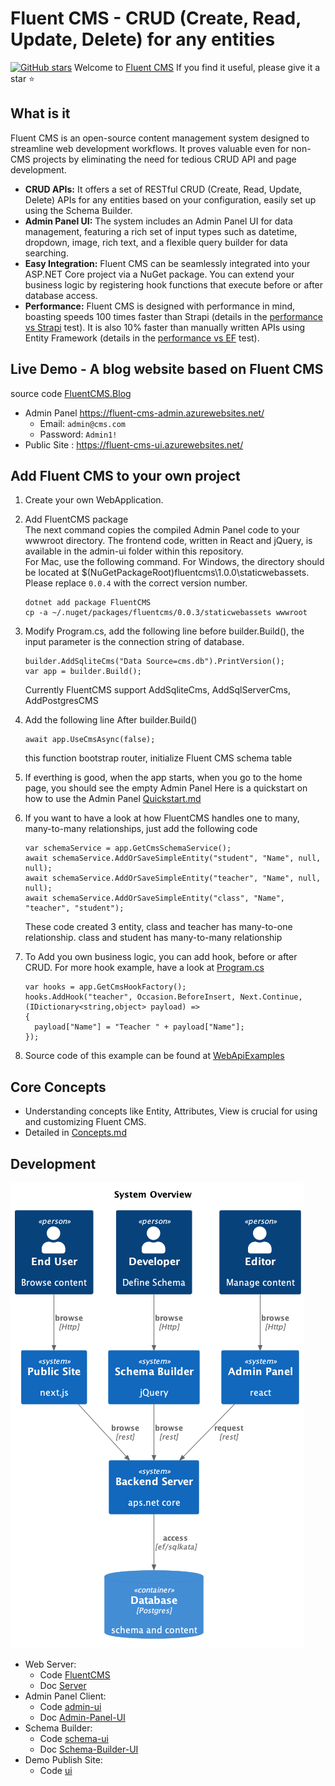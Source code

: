 # Fluent CMS - CRUD (Create, Read, Update, Delete) for any entities
[![GitHub stars](https://img.shields.io/github/stars/fluent-cms/fluent-cms.svg?style=social&label=Star)](https://github.com/fluent-cms/fluent-cms/stargazers)
Welcome to [Fluent CMS](https://github.com/fluent-cms/fluent-cms) If you find it useful, please give it a star ⭐
## What is it
Fluent CMS is an open-source content management system designed to streamline web development workflows. It proves valuable even for non-CMS projects by eliminating the need for tedious CRUD API and page development.
- **CRUD APIs:** It offers a set of RESTful CRUD (Create, Read, Update, Delete) APIs for any entities based on your configuration, easily set up using the Schema Builder.
- **Admin Panel UI:** The system includes an Admin Panel UI for data management, featuring a rich set of input types such as datetime, dropdown, image, rich text, and a flexible query builder for data searching.
- **Easy Integration:** Fluent CMS can be seamlessly integrated into your ASP.NET Core project via a NuGet package. You can extend your business logic by registering hook functions that execute before or after database access.
- **Performance:** Fluent CMS is designed with performance in mind, boasting speeds 100 times faster than Strapi (details in the [performance vs Strapi](https://github.com/fluent-cms/fluent-cms/blob/main/doc%2Fpeformance-tests%2Fperformance-test-fluent-cms-vs-strapi.md) test). It is also 10% faster than manually written APIs using Entity Framework (details in the [performance vs EF](https://github.com/fluent-cms/fluent-cms/blob/main/doc%2Fpeformance-tests%2Fperformance-test-fluent-cms-vs-entity-framework.md) test).
  
## Live Demo - A blog website based on Fluent CMS 
   source code [FluentCMS.Blog](server%2FFluentCMS.Blog)
   - Admin Panel https://fluent-cms-admin.azurewebsites.net/
      - Email: `admin@cms.com`
      - Password: `Admin1!`  
   - Public Site : https://fluent-cms-ui.azurewebsites.net/
    
## Add Fluent CMS to your own project
1. Create your own WebApplication.
2. Add FluentCMS package    
   The next command copies the compiled Admin Panel code to your wwwroot directory. The frontend code, written in React and jQuery, is available in the admin-ui folder within this repository.     
    For Mac, use the following command. For Windows, the directory should be located at $(NuGetPackageRoot)fluentcms\1.0.0\staticwebassets. Please replace `0.0.4` with the correct version number.  
   
   ```shell
   dotnet add package FluentCMS
   cp -a ~/.nuget/packages/fluentcms/0.0.3/staticwebassets wwwroot 
   ```
4. Modify Program.cs, add the following line before builder.Build(), the input parameter is the connection string of database.
   ```
   builder.AddSqliteCms("Data Source=cms.db").PrintVersion();
   var app = builder.Build();
   ```
   Currently FluentCMS support AddSqliteCms, AddSqlServerCms, AddPostgresCMS 

5. Add the following line After builder.Build()
   ```
   await app.UseCmsAsync(false);
   ```
   this function bootstrap router, initialize Fluent CMS schema table

6. If everthing is good, when the app starts, when you go to the home page, you should see the empty Admin Panel
   Here is a quickstart on how to use the Admin Panel [Quickstart.md](https://github.com/fluent-cms/fluent-cms/blob/main/doc/Quickstart.md) 
7. If you want to have a look at how FluentCMS handles one to many, many-to-many relationships, just add the following code
    ```
    var schemaService = app.GetCmsSchemaService();
    await schemaService.AddOrSaveSimpleEntity("student", "Name", null, null);
    await schemaService.AddOrSaveSimpleEntity("teacher", "Name", null, null);
    await schemaService.AddOrSaveSimpleEntity("class", "Name", "teacher", "student");   
   ```
   These code created 3 entity, class and teacher has many-to-one relationship. class and student has many-to-many relationship
8. To Add you own business logic, you can add hook, before or after CRUD. For more hook example, have a look at  [Program.cs](https://github.com/fluent-cms/fluent-cms/blob/main/server%2FFluentCMS.App%2FProgram.cs)
    ```
   var hooks = app.GetCmsHookFactory();
   hooks.AddHook("teacher", Occasion.BeforeInsert, Next.Continue, (IDictionary<string,object> payload) =>
   {
      payload["Name"] = "Teacher " + payload["Name"];
    });
   ```
9. Source code of this example can be found at  [WebApiExamples](https://github.com/fluent-cms/fluent-cms/tree/main/examples/WebApiExamples)  
## Core Concepts
   - Understanding concepts like Entity, Attributes, View is crucial for using and customizing Fluent CMS.     
   - Detailed in [Concepts.md](doc%2FConcepts.md)
## Development
![overview.png](doc%2Fdiagrams%2Foverview.png)
- Web Server: 
  - Code [FluentCMS](..%2Fserver%2FFluentCMS)
  - Doc [Server](doc%2FDevelopment.md#Server )
- Admin Panel Client:
  - Code [admin-ui](..%2Fadmin-ui)
  - Doc [Admin-Panel-UI](doc%2FDevelopment.md#Admin-Panel-UI)
- Schema Builder: 
  - Code [schema-ui](..%2Fserver%2FFluentCMS%2Fwwwroot%2Fschema-ui)
  - Doc [Schema-Builder-UI](doc%2FDevelopment.md#Schema-Builder-UI)
- Demo Publish Site:
  - Code [ui](..%2Fui)
